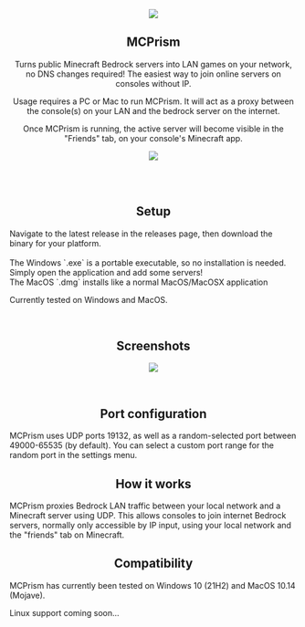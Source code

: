 <p align="center">
  <img src="https://assets.pbxdesign.xyz/mcp-icon-256.png">
</p>

<h2 align="center">MCPrism</h2>
<p align="center">
  Turns public Minecraft Bedrock servers into LAN games on your network, no DNS changes required! The easiest way to join online servers on consoles without IP.
</p> 
<p align="center">
  Usage requires a PC or Mac to run MCPrism. It will act as a proxy between the console(s) on your LAN and the bedrock server on the internet.
</p> 
<p align="center">
  Once MCPrism is running, the active server will become visible in the "Friends" tab, on your console's Minecraft app.
</p> 
<p align="center">
  <img src="https://assets.pbxdesign.xyz/mcp-onxbox.gif">
</p>

<br />
<br />

<h2 align="center">Setup</h2>


<p align="left">
  Navigate to the latest release in the releases page, then download the binary for your platform.
  <br /><br />
  The Windows `.exe` is a portable executable, so no installation is needed. Simply open the application and add some servers! 
  <br />
  The MacOS `.dmg` installs like a normal MacOS/MacOSX application
</p>




Currently tested on Windows and MacOS. 

<br />

<h2 align="center">Screenshots</h2>
<p align="center">
  <img src="https://assets.pbxdesign.xyz/mcp-window-both-small.png">
</p>

<br />

<h2 align="center">Port configuration</h2>
MCPrism uses UDP ports 19132, as well as a random-selected port between 49000-65535 (by default). You can select a custom port range for the random port in the settings menu. 

<br />

<h2 align="center">How it works</h2>
MCPrism proxies Bedrock LAN traffic between your local network and a Minecraft server using UDP. This allows consoles to join internet Bedrock servers, normally only accessible by IP input, using your local network and the "friends" tab on Minecraft. 

<br />

<h2 align="center">Compatibility</h2>

MCPrism has currently been tested on Windows 10 (21H2) and MacOS 10.14 (Mojave).

Linux support coming soon... 

